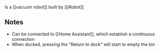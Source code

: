 Is a [[vacuum robot]] built by [[iRobot]]
## Notes
- Can be connected to [[Home Assistant]], which establish a continuous connection
- When docked, pressing the "Return to dock" will start to empty the bin